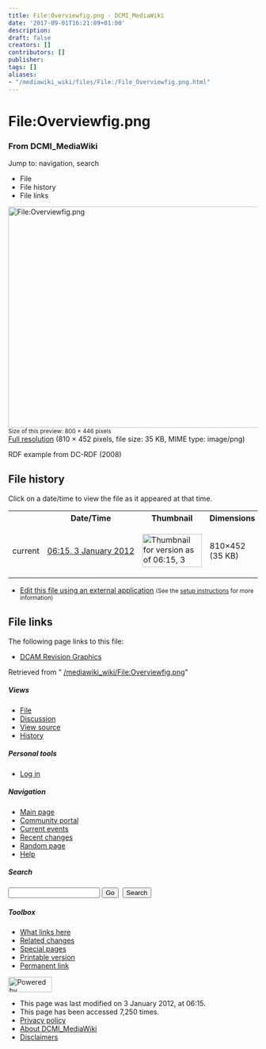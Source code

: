 ```yaml
---
title: File:Overviewfig.png - DCMI_MediaWiki
date: '2017-09-01T16:21:09+01:00'
description: 
draft: false
creators: []
contributors: []
publisher: 
tags: []
aliases:
- "/mediawiki_wiki/files/File:/File_Overviewfig.png.html"
---
```


<a id="top"></a>
# File:Overviewfig.png

### From DCMI\_MediaWiki

Jump to: navigation, search
<!-- start content -->
- File
- File history
- File links

 [<img alt="File:Overviewfig.png" src="/images/9/90/Overviewfig.png" width="800" height="446">](/mediawiki_wiki/files/Overviewfig.png)  
<small>Size of this preview: 800 × 446 pixels</small>  
 [Full resolution](/images/9/90/Overviewfig.png)‎ (810 × 452 pixels, file size: 35 KB, MIME type: image/png)

RDF example from DC-RDF (2008)

<!-- 
NewPP limit report
Preprocessor node count: 1/1000000
Post-expand include size: 0/2097152 bytes
Template argument size: 0/2097152 bytes
Expensive parser function count: 0/100
-->
## File history

Click on a date/time to view the file as it appeared at that time.

<table class="wikitable filehistory">
  <tr>
    <td></td>
    <th>Date/Time</th>
    <th>Thumbnail</th>
    <th>Dimensions</th>
    <th>User</th>
    <th>Comment</th>
  </tr>
  <tr>
    <td>current</td>
    <td class="filehistory-selected" style="white-space: nowrap;"><a href="/mediawiki_wiki/files/Overviewfig.png">06:15, 3 January 2012</a></td>
    <td><a href="/images/9/90/Overviewfig.png"><img alt="Thumbnail for version as of 06:15, 3 January 2012" src="/images/9/90/Overviewfig.png" width="120" height="67"></a></td>
    <td>810×452 <span style="white-space: nowrap;">(35 KB)</span>
    </td>
    <td>
      <a href="/index.php/User:TomBaker" title="User:TomBaker" class="mw-userlink">TomBaker</a> <span style="white-space: nowrap;"> <span class="mw-usertoollinks">(<a href="/index.php?title=User_talk:TomBaker&amp;action=edit&amp;redlink=1" class="new" title="User talk:TomBaker (page does not exist)">Talk</a> | <a href="/index.php/Special:Contributions/TomBaker" title="Special:Contributions/TomBaker">contribs</a>)</span></span>
    </td>
    <td> <span class="comment">(RDF example from DC-RDF (2008))</span>
    </td>
  </tr>
</table>

  

- [Edit this file using an external application](/index.php?title=File:Overviewfig.png&action=edit&externaledit=true&mode=file "File:Overviewfig.png") <small>(See the <a href="http://www.mediawiki.org/wiki/Manual:External_editors" class="external text" rel="nofollow">setup instructions</a> for more information)</small>

## File links

The following page links to this file:

- [DCAM Revision Graphics](/index.php/DCAM_Revision_Graphics "DCAM Revision Graphics")

Retrieved from " [/mediawiki_wiki/File:Overviewfig.png](/mediawiki_wiki/files/File:/File:Overviewfig.png.html)"

<!-- end content -->

##### Views

- [File](/mediawiki_wiki/files/File:/File:Overviewfig.png.html "View the file page [c]")
- [Discussion](/index.php?title=File_talk:Overviewfig.png&action=edit&redlink=1 "Discussion about the content page [t]")
- [View source](/index.php?title=File:Overviewfig.png&action=edit "This page is protected.
You can view its source [e]")
- [History](/index.php?title=File:Overviewfig.png&action=history "Past revisions of this page [h]")

##### Personal tools

- [Log in](/index.php?title=Special:UserLogin&returnto=File:Overviewfig.png "You are encouraged to log in; however, it is not mandatory [o]")

<script type="text/javascript"> if (window.isMSIE55) fixalpha(); </script>

##### Navigation

- [Main page](/index.php/Main_Page "Visit the main page [z]")
- [Community portal](/index.php/DCMI_MediaWiki:Community_portal "About the project, what you can do, where to find things")
- [Current events](/index.php/DCMI_MediaWiki:Current_events "Find background information on current events")
- [Recent changes](/index.php/Special:RecentChanges "The list of recent changes in the wiki [r]")
- [Random page](/index.php/Special:Random "Load a random page [x]")
- [Help](/index.php/Help:Contents "The place to find out")

##### <label for="searchInput">Search</label>

<form action="/index.php" id="searchform">
				<input type="hidden" name="title" value="Special:Search">
				<input id="searchInput" title="Search DCMI_MediaWiki" accesskey="f" type="search" name="search">
				<input type="submit" name="go" class="searchButton" id="searchGoButton" value="Go" title="Go to a page with this exact name if exists"> 
				<input type="submit" name="fulltext" class="searchButton" id="mw-searchButton" value="Search" title="Search the pages for this text">
			</form>

##### Toolbox

- [What links here](/index.php/Special:WhatLinksHere/File:Overviewfig.png "List of all wiki pages that link here [j]")
- [Related changes](/index.php/Special:RecentChangesLinked/File:Overviewfig.png "Recent changes in pages linked from this page [k]")
- [Special pages](/index.php/Special:SpecialPages "List of all special pages [q]")
- [Printable version](/index.php?title=File:Overviewfig.png&printable=yes "Printable version of this page [p]")
- [Permanent link](/index.php?title=File:Overviewfig.png&oldid=1920 "Permanent link to this revision of the page")

<!-- end of the left (by default at least) column -->

 [<img src="/skins/common/images/poweredby_mediawiki_88x31.png" height="31" width="88" alt="Powered by MediaWiki">](http://www.mediawiki.org/)

- This page was last modified on 3 January 2012, at 06:15.
- This page has been accessed 7,250 times.
- [Privacy policy](/index.php/DCMI_MediaWiki:Privacy_policy "DCMI MediaWiki:Privacy policy")
- [About DCMI\_MediaWiki](/index.php/DCMI_MediaWiki:About "DCMI MediaWiki:About")
- [Disclaimers](/index.php/DCMI_MediaWiki:General_disclaimer "DCMI MediaWiki:General disclaimer")

<script>if (window.runOnloadHook) runOnloadHook();</script><!-- Served in 0.478 secs. -->
